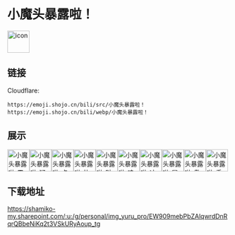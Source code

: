 # 小魔头暴露啦！
<img src="https://emoji.shojo.cn/bili/src/小魔头暴露啦！/icon.png" width="50" height="50" alt="icon">

## 链接
Cloudflare:
```
https://emoji.shojo.cn/bili/src/小魔头暴露啦！
https://emoji.shojo.cn/bili/webp/小魔头暴露啦！
```
## 展示
<img src="https://emoji.shojo.cn/bili/src/小魔头暴露啦！/小魔头暴露啦-震惊.png" width="50" height="50" alt="小魔头暴露啦-震惊"><img src="https://emoji.shojo.cn/bili/src/小魔头暴露啦！/小魔头暴露啦-疑惑.png" width="50" height="50" alt="小魔头暴露啦-疑惑"><img src="https://emoji.shojo.cn/bili/src/小魔头暴露啦！/小魔头暴露啦-点赞.png" width="50" height="50" alt="小魔头暴露啦-点赞"><img src="https://emoji.shojo.cn/bili/src/小魔头暴露啦！/小魔头暴露啦-比心.png" width="50" height="50" alt="小魔头暴露啦-比心"><img src="https://emoji.shojo.cn/bili/src/小魔头暴露啦！/小魔头暴露啦-哒咩.png" width="50" height="50" alt="小魔头暴露啦-哒咩"><img src="https://emoji.shojo.cn/bili/src/小魔头暴露啦！/小魔头暴露啦-哇.png" width="50" height="50" alt="小魔头暴露啦-哇"><img src="https://emoji.shojo.cn/bili/src/小魔头暴露啦！/小魔头暴露啦-冲鸭.png" width="50" height="50" alt="小魔头暴露啦-冲鸭"><img src="https://emoji.shojo.cn/bili/src/小魔头暴露啦！/小魔头暴露啦-冒头.png" width="50" height="50" alt="小魔头暴露啦-冒头"><img src="https://emoji.shojo.cn/bili/src/小魔头暴露啦！/小魔头暴露啦-傲娇.png" width="50" height="50" alt="小魔头暴露啦-傲娇"><img src="https://emoji.shojo.cn/bili/src/小魔头暴露啦！/小魔头暴露啦-乖巧.png" width="50" height="50" alt="小魔头暴露啦-乖巧">

## 下载地址

https://shamiko-my.sharepoint.com/:u:/g/personal/img_yuru_pro/EW909mebPbZAlqwrdDnRqrQBbeNiKq2t3VSkURyAoup_tg